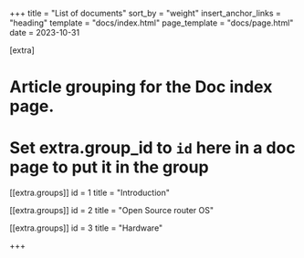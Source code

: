 +++
title = "List of documents"
sort_by = "weight"
insert_anchor_links = "heading"
template = "docs/index.html"
page_template = "docs/page.html"
date = 2023-10-31

[extra]

# Article grouping for the Doc index page.
# Set extra.group_id to `id` here in a doc page to put it in the group 
[[extra.groups]]
id = 1
title = "Introduction"

[[extra.groups]]
id = 2
title = "Open Source router OS"

[[extra.groups]]
id = 3
title = "Hardware"

+++